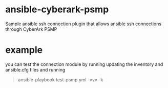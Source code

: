 # ansible-cyberark-psmp
Sample ansible ssh connection plugin that allows ansible ssh connections through CyberArk PSMP

# example
you can test the connection module by running updating the inventory and ansible.cfg files and running 
> ansible-playbook test-psmp.yml -vvv -k

